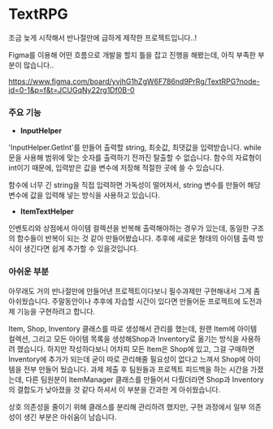 # TextRPG
조금 늦게 시작해서 반나절만에 급하게 제작한 프로젝트입니다..!

Figma를 이용해 어떤 흐름으로 개발을 할지 틀을 잡고 진행을 해봤는데, 아직 부족한 부분이 많습니다..

https://www.figma.com/board/yvjhG1hZgW6F786nd9PrRg/TextRPG?node-id=0-1&p=f&t=JCUGqNy22rg1Df0B-0

### 주요 기능

- **InputHelper**

'InputHelper.GetInt'를 만들어 출력할 string, 최솟값, 최댓값을 입력받습니다.
while문을 사용해 범위에 맞는 숫자를 출력하기 전까진 탈출할 수 없습니다.
함수의 자료형이 int이기 때문에, 입력받은 값을 변수에 저장해 적절한 곳에 쓸 수 있습니다.

함수에 너무 긴 string을 직접 입력하면 가독성이 떨어져서, string 변수를 만들어 해당 변수에 값을 입력해 넣는 방식을 사용하고 있습니다.

- **ItemTextHelper**
  
인벤토리와 상점에서 아이템 컬렉션을 반복해 출력해야하는 경우가 있는데, 동일한 구조의 함수들이 반복이 되는 것 같아 만들어봤습니다.
추후에 새로운 형태의 아이템 출력 방식이 생긴다면 쉽게 추가할 수 있을것입니다.

### 아쉬운 부분
아무래도 거의 반나절만에 만들어낸 프로젝트이다보니 필수과제만 구현해내서 그게 좀 아쉬웠습니다.
주말동안이나 추후에 자습할 시간이 있다면 만들어둔 프로젝트에 도전과제 기능을 구현하려고 합니다.

Item, Shop, Inventory 클래스를 따로 생성해서 관리를 했는데, 원랜 Item에 아이템 컬렉션,
그리고 모든 아이템 목록을 생성해Shop과 Inventory로 옮기는 방식을 사용하려 했습니다.
하지만 작성하다보니 어차피 모든 Item은 Shop에 있고, 그걸 구매하면 Inventory에 추가가 되는데
굳이 따로 관리해줄 필요성이 없다고 느껴서 Shop에 아이템을 전부 만들어 뒀습니다.
과제 제출 후 팀원들과 프로젝트 피드백을 하는 시간을 가졌는데, 다른 팀원분이
ItemManager 클래스를 만들어서 다뤘더라면 Shop과 Inventory의 결합도가 낮아졌을 것 같다 하셔서 이 부분을 간과한 게 아쉬웠습니다.

상호 의존성을 줄이기 위해 클래스를 분리해 관리하려 했지만, 구현 과정에서 일부 의존성이 생긴 부분은 아쉬움이 남습니다.


